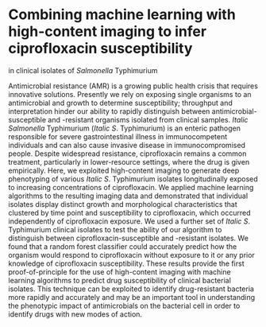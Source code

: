 # Combining machine learning with high-content imaging to infer ciprofloxacin susceptibility 
in clinical isolates of *Salmonella* Typhimurium

Antimicrobial resistance (AMR) is a growing public health crisis that requires innovative solutions. Presently we rely on exposing single organisms to an antimicrobial and growth to determine susceptibility; throughput and interpretation hinder our ability to rapidly distinguish between antimicrobial-susceptible and -resistant organisms isolated from clinical samples. *Italic Salmonella* Typhimurium (*Italic S*. Typhimurium) is an enteric pathogen responsible for severe gastrointestinal illness in immunocompetent individuals and can also cause invasive disease in immunocompromised people. Despite widespread resistance, ciprofloxacin remains a common treatment, particularly in lower-resource settings, where the drug is given empirically. Here, we exploited high-content imaging to generate deep phenotyping of various *Italic S*. Typhimurium isolates longitudinally exposed to increasing concentrations of ciprofloxacin. We applied machine learning algorithms to the resulting imaging data and demonstrated that individual isolates display distinct growth and morphological characteristics that clustered by time point and susceptibility to ciprofloxacin, which occurred independently of ciprofloxacin exposure. We used a further set of *Italic S*. Typhimurium clinical isolates to test the ability of our algorithm to distinguish between ciprofloxacin-susceptible and -resistant isolates. We found that a random forest classifier could accurately predict how the organism would respond to ciprofloxacin without exposure to it or any prior knowledge of ciprofloxacin susceptibility. These results provide the first proof-of-principle for the use of high-content imaging with machine learning algorithms to predict drug susceptibility of clinical bacterial isolates. This technique can be exploited to identify drug-resistant bacteria more rapidly and accurately and may be an important tool in understanding the phenotypic impact of antimicrobials on the bacterial cell in order to identify drugs with new modes of action. 
